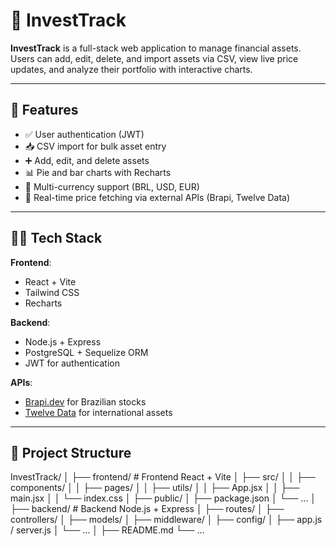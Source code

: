 # 💼 InvestTrack

**InvestTrack** is a full-stack web application to manage financial assets. Users can add, edit, delete, and import assets via CSV, view live price updates, and analyze their portfolio with interactive charts.

---

## 🚀 Features

- ✅ User authentication (JWT)
- 📥 CSV import for bulk asset entry
- ➕ Add, edit, and delete assets
- 📊 Pie and bar charts with Recharts
- 💱 Multi-currency support (BRL, USD, EUR)
- 🔗 Real-time price fetching via external APIs (Brapi, Twelve Data)

---

## 🧑‍💻 Tech Stack

**Frontend**:
- React + Vite
- Tailwind CSS
- Recharts

**Backend**:
- Node.js + Express
- PostgreSQL + Sequelize ORM
- JWT for authentication

**APIs**:
- [Brapi.dev](https://brapi.dev/) for Brazilian stocks
- [Twelve Data](https://twelvedata.com/) for international assets

---

## 📁 Project Structure

InvestTrack/
│
├── frontend/    # Frontend React + Vite
│   ├── src/
│   │   ├── components/
│   │   ├── pages/
│   │   ├── utils/
│   │   ├── App.jsx
│   │   ├── main.jsx
│   │   └── index.css
│   ├── public/
│   ├── package.json
│   └── ...
│
├── backend/     # Backend Node.js + Express
│   ├── routes/
│   ├── controllers/
│   ├── models/
│   ├── middleware/
│   ├── config/
│   ├── app.js / server.js
│   └── ...
│
├── README.md
└── ...